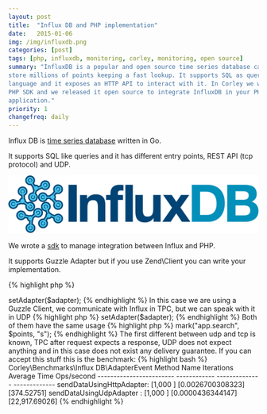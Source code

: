 ```yaml
---
layout: post
title:  "Influx DB and PHP implementation"
date:   2015-01-06
img: /img/influxdb.png
categories: [post]
tags: [php, influxdb, monitoring, corley, monitoring, open source]
summary: "InfluxDB is a popular and open source time series database capable to
store millions of points keeping a fast lookup. It supports SQL as query
language and it exposes an HTTP API to interact with it. In Corley we wrote a
PHP SDK and we released it open source to integrate InfluxDB in your PHP
application."
priority: 1
changefreq: daily
---
```

Influx DB is [time series
database](http://en.wikipedia.org/wiki/Time_series_database) written in Go.

It supports SQL like queries and it has different entry points, REST API (tcp
protocol) and UDP.

<div class="row">
<div class="col-md-4 col-md-offset-3"><img class="img-fluid" src="/img/influxdb.png"></div>
</div>

We wrote a [sdk](https://github.com/corley/influxdb-php-sdk) to manage
integration between Influx and PHP.

It supports Guzzle Adapter but if you use Zend\Client you can write your
implementation.

{% highlight php %}
<?php
$guzzle = new \GuzzleHttp\Client();

$options = new Options();
$adapter = new GuzzleAdapter($guzzle, $options);

$client = new Client();
$client->setAdapter($adapter);
{% endhighlight %}

In this case we are using a Guzzle Client, we communicate with Influx in TPC, but we can speak with it in UDP

{% highlight php %}
<?php
$options = new Options();
$adapter = new UdpAdapter($options);

$client = new Client();
$client->setAdapter($adapter);
{% endhighlight %}

Both of them have the same usage

{% highlight php %}
<?php
$client->mark("app.search", $points, "s");
{% endhighlight %}

The first different between udp and tcp is known, TPC after request expects a
response, UDP does not expect anything and in this case does not exist any
delivery guarantee.  If you can accept this stuff this is the benchmark:

{% highlight bash %}
Corley\Benchmarks\Influx DB\AdapterEvent
    Method Name                Iterations    Average Time      Ops/second
    ------------------------  ------------  --------------    -------------
    sendDataUsingHttpAdapter: [1,000     ] [0.0026700308323] [374.52751]
    sendDataUsingUdpAdapter : [1,000     ] [0.0000436344147] [22,917.69026]
{% endhighlight %}
